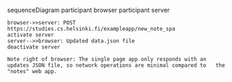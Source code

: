 sequenceDiagram
    participant browser 
    participant server 
    
    browser->>server: POST https://studies.cs.helsinki.fi/exampleapp/new_note_spa
    activate server
    server-->>browser: Updated data.json file
    deactivate server

	Note right of browser: The single page app only responds with an updates JSON file, so network operations are minimal compared to 	the "notes" web app.
    